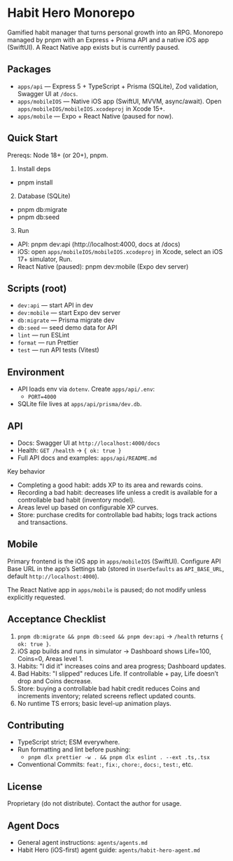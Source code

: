 # Habit Hero Monorepo

Gamified habit manager that turns personal growth into an RPG. Monorepo managed by pnpm with an Express + Prisma API and a native iOS app (SwiftUI). A React Native app exists but is currently paused.

## Packages

- `apps/api` — Express 5 + TypeScript + Prisma (SQLite), Zod validation, Swagger UI at `/docs`.
- `apps/mobileIOS` — Native iOS app (SwiftUI, MVVM, async/await). Open `apps/mobileIOS/mobileIOS.xcodeproj` in Xcode 15+.
- `apps/mobile` — Expo + React Native (paused for now).

## Quick Start

Prereqs: Node 18+ (or 20+), pnpm.

1) Install deps
- pnpm install

2) Database (SQLite)
- pnpm db:migrate
- pnpm db:seed

3) Run
- API: pnpm dev:api (http://localhost:4000, docs at /docs)
- iOS: open `apps/mobileIOS/mobileIOS.xcodeproj` in Xcode, select an iOS 17+ simulator, Run.
- React Native (paused): pnpm dev:mobile (Expo dev server)

## Scripts (root)

- `dev:api` — start API in dev
- `dev:mobile` — start Expo dev server
- `db:migrate` — Prisma migrate dev
- `db:seed` — seed demo data for API
- `lint` — run ESLint
- `format` — run Prettier
- `test` — run API tests (Vitest)

## Environment

- API loads env via `dotenv`. Create `apps/api/.env`:
  - `PORT=4000`
- SQLite file lives at `apps/api/prisma/dev.db`.

## API

- Docs: Swagger UI at `http://localhost:4000/docs`
- Health: `GET /health` → `{ ok: true }`
- Full API docs and examples: `apps/api/README.md`

Key behavior
- Completing a good habit: adds XP to its area and rewards coins.
- Recording a bad habit: decreases life unless a credit is available for a controllable bad habit (inventory model).
- Areas level up based on configurable XP curves.
- Store: purchase credits for controllable bad habits; logs track actions and transactions.

## Mobile

Primary frontend is the iOS app in `apps/mobileIOS` (SwiftUI). Configure API Base URL in the app’s Settings tab (stored in `UserDefaults` as `API_BASE_URL`, default `http://localhost:4000`).

The React Native app in `apps/mobile` is paused; do not modify unless explicitly requested.

## Acceptance Checklist

1. `pnpm db:migrate && pnpm db:seed && pnpm dev:api` → `/health` returns `{ ok: true }`.
2. iOS app builds and runs in simulator → Dashboard shows Life=100, Coins=0, Areas level 1.
3. Habits: "I did it" increases coins and area progress; Dashboard updates.
4. Bad Habits: "I slipped" reduces Life. If controllable + pay, Life doesn’t drop and Coins decrease.
5. Store: buying a controllable bad habit credit reduces Coins and increments inventory; related screens reflect updated counts.
6. No runtime TS errors; basic level-up animation plays.

## Contributing

- TypeScript strict; ESM everywhere.
- Run formatting and lint before pushing:
  - `pnpm dlx prettier -w . && pnpm dlx eslint . --ext .ts,.tsx`
- Conventional Commits: `feat:`, `fix:`, `chore:`, `docs:`, `test:`, etc.

## License

Proprietary (do not distribute). Contact the author for usage.

## Agent Docs

- General agent instructions: `agents/agents.md`
- Habit Hero (iOS-first) agent guide: `agents/habit-hero-agent.md`
